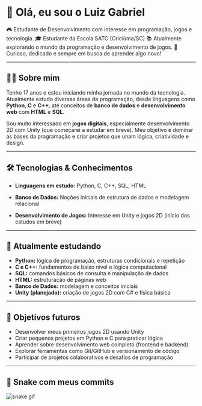 # 👋 Olá, eu sou o Luiz Gabriel

🎮 Estudante de Desenvolvimento com interesse em programação, jogos e tecnologia.
🎓 Estudante da Escola SATC (Criciúma/SC)
📚 Atualmente explorando o mundo da programação e desenvolvimento de jogos.
🧠 Curioso, dedicado e sempre em busca de aprender algo novo!

---

## 🧑‍💻 Sobre mim

Tenho 17 anos e estou iniciando minha jornada no mundo da tecnologia. Atualmente estudo diversas áreas da programação, desde linguagens como **Python**, **C** e **C++**, até conceitos de **banco de dados** e **desenvolvimento web** com **HTML** e **SQL**.

Sou muito interessado em **jogos digitais**, especialmente desenvolvimento 2D com Unity (que começarei a estudar em breve). Meu objetivo é dominar as bases da programação e criar projetos que unam lógica, criatividade e design.

---

## 🛠️ Tecnologias & Conhecimentos

* **Linguagens em estudo:**
  Python, C, C++, SQL, HTML

* **Banco de Dados:**
  Noções iniciais de estrutura de dados e modelagem relacional

* **Desenvolvimento de Jogos:**
  Interesse em Unity e jogos 2D (início dos estudos em breve)

---

## 🌱 Atualmente estudando

* **Python:** lógica de programação, estruturas condicionais e repetição
* **C e C++:** fundamentos de baixo nível e lógica computacional
* **SQL:** comandos básicos de consulta e manipulação de dados
* **HTML:** estruturação de páginas web
* **Banco de Dados:** modelagem e conceitos iniciais
* **Unity (planejado):** criação de jogos 2D com C# e física básica

---

## 📌 Objetivos futuros

* Desenvolver meus primeiros jogos 2D usando Unity
* Criar pequenos projetos em Python e C para praticar lógica
* Aprender sobre desenvolvimento web completo (frontend e backend)
* Explorar ferramentas como Git/GitHub e versionamento de código
* Participar de projetos colaborativos e desafios de programação

--- 

## 🐍 Snake com meus commits

![snake gif](https://github.com/LuizzzzzzDs/SEU_REPOSITORIO/blob/output/github-contribution-grid-snake.svg)

